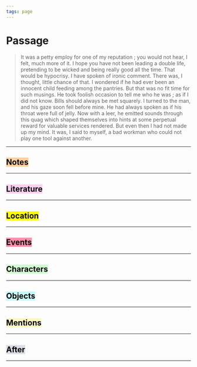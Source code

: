 ```yaml
---
tags: page
---
```


# Passage
> It was a petty employ for one of my reputation ; you would not hear, I felt, much more of it. I hope you have not been leading a double life, pretending to be wicked and being really good all the time. That would be hypocrisy. I have spoken of ironic comment. There was, I thought, little chance of that. I wondered if he had ever been an innocent child feeding among the pantries. But that was no fit time for such musings. He took foolish occasion to tell me who he was ; as if I did not know. Bills should always be met squarely. I turned to the man, and his gaze soon fell before mine. He had always spoken as if his throat were full of jelly. Now with a leer, he emitted sounds through this quag which shaped themselves into hints at some perpetual reward for valuable services rendered. But even then I had not made up my mind. It was, I said to myself, a bad workman who could not play one tool against another.
---
## <mark style="background: #FFB86CA6;">Notes</mark>
---


## <mark style="background: #FFB8EBA6;">Literature</mark>
---

## <mark class="hltr-purple">Location</mark>
---

## <mark style="background: #FF5582A6;">Events</mark>
---

## <mark style="background: #BBFABBA6;">Characters</mark>
---

## <mark style="background: #ABF7F7A6;">Objects</mark>
---

## <mark style="background: #FFF3A3A6;">Mentions</mark>
---

## <mark style="background: #CACFD9A6;">After</mark>
---
